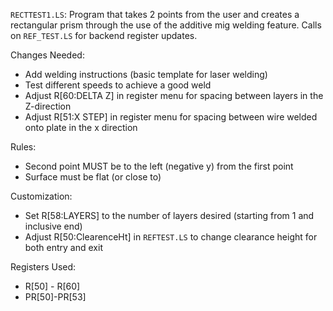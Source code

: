 `RECTTEST1.LS`: Program that takes 2 points from the user and creates a rectangular prism through the use of the additive mig welding feature. Calls on `REF_TEST.LS` for backend register updates. 

Changes Needed:

  - Add welding instructions (basic template for laser welding)
  - Test different speeds to achieve a good weld 
  - Adjust R[60:DELTA Z] in register menu for spacing between layers in the Z-direction
  - Adjust R[51:X STEP] in register menu for spacing between wire welded onto plate in the x direction

Rules: 

  - Second point MUST be to the left (negative y) from the first point
  - Surface must be flat (or close to)

 Customization:
  - Set R[58:LAYERS] to the number of layers desired (starting from 1 and inclusive end)
  - Adjust R[50:ClearenceHt] in `REFTEST.LS` to change clearance height for both entry and exit

Registers Used:
  - R[50] - R[60]
  - PR[50]-PR[53]
